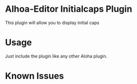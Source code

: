 Alhoa-Editor Initialcaps Plugin
===============================
This plugin will allow you to display initial caps

Usage
=====
Just include the plugin like any other Aloha plugin.

Known Issues
============

